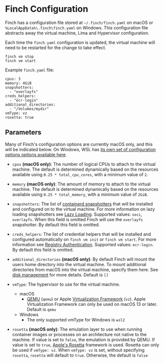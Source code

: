 # Finch Configuration

Finch has a configuration file stored at `~/.finch/finch.yaml` on macOS or `%LocalAppData%\.finch\finch.yaml` on Windows. This
configuration file abstracts away the virtual machine, Lima and Hypervisor
configuration.

Each time the `finch.yaml` configuration is updated, the virtual
machine will need to be restarted for the change to take effect.

```
finch vm stop
finch vm start
```

Example `finch.yaml` file:

```
cpus: 3
memory: 4GiB
snapshotters:
  - "overlayfs"
creds_helpers:
  - "ecr-login"
additional_directories:
  - "/Volumes/mydir"
vmType: vz
rosetta: true
```

## Parameters

Many of Finch's configuration options are currently macOS only, and this will be indicated below. On Windows, WSL has [its own set of configuration options options available here](./managing-finch/windows/wsl-configuration.md).

- `cpus` **(macOS only)**: The number of logical CPUs to attach to the virtual machine. The
  default is determined dynamically based on the resources available using
  `0.25 * total_cpu_cores`, with a minimum value of `2`.

- `memory` **(macOS only)**: The amount of memory to attach to the virtual machine. The default
  is determined dynamically based on the resources available using
   `0.25 * total_memory`, with a minimum value of `2GiB`.

- `snapshotters`: The list of [containerd
  snapshotters](https://github.com/containerd/containerd/tree/main/docs/snapshotters)
  that will be installed and configured on to the virtual machine. For more
  information on lazy loading snapshotters see [Lazy
  Loading](/docs/container-images/lazy-loading/). Supported values: `soci`,
  `overlayfs`. When this field is omitted Finch will use the `overlayfs`
  snapshotter. By default this field is omitted.

- `creds_helpers`: The list of credential helpers that will be installed and
  configured automatically on `finch vm init` or `finch vm start`. For more
  information see [Registry
  Authentication](/docs/container-images/authentication/). Supported values:
  `ecr-login`. By default this field is omitted.

- `additional_directories` **(macOS only)**: By default Finch will mount the users home directory
  into the virtual machine. To mount additional directories from macOS into the
  virtual machine, specify them here. See [disk
  management](/docs/managing-finch/macos/disk-management/) for more details.
  Default is `[]`

- `vmType`: The hypervisor to use for the virtual machine.
    - macOS
        - [QEMU](https://www.qemu.org/) (`qemu`) or Apple [Virtualization
          Framework](https://developer.apple.com/documentation/virtualization) (`vz`).
          Apple Virtualization Framework can only be used on macOS 13 or later. Default
          is `qemu`
    - Windows
        - The only supported vmType for Windows is `wsl2`

- `rosetta` **(macOS only)**: The emulation layer to use when running container images or
  processes on an architecture not native to the machine. If value is set to
  `false`, the emulation is provided by QEMU. If value is set to `true`,
  [Apple's
  Rosetta](https://developer.apple.com/documentation/apple-silicon/about-the-rosetta-translation-environment)
  framework is used. Rosetta can only be used if `vmType: vz`. When `vmType: vz`
  is set, without specifying `rosetta`, `rosetta` will default to `true`.
  Otherwise, the default is `false`
